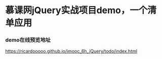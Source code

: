 # 慕课网jQuery实战项目demo，一个清单应用
### demo在线预览地址
https://ricardooooo.github.io/imooc_6h_jQuery/todo/index.html
